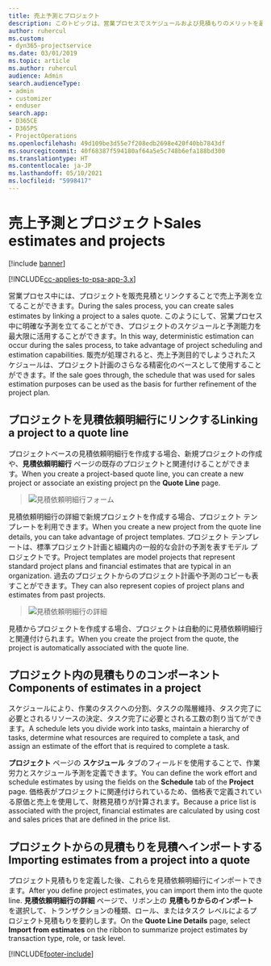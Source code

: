 ```yaml
---
title: 売上予測とプロジェクト
description: このトピックは、営業プロセスでスケジュールおよび見積もりのメリットを最大限に活用する方法について説明します。
author: ruhercul
ms.custom:
- dyn365-projectservice
ms.date: 03/01/2019
ms.topic: article
ms.author: ruhercul
audience: Admin
search.audienceType:
- admin
- customizer
- enduser
search.app:
- D365CE
- D365PS
- ProjectOperations
ms.openlocfilehash: 49d109be3d55e7f208edb2698e420f40bb7843df
ms.sourcegitcommit: 40f68387f594180af64a5e5c748b6efa188bd300
ms.translationtype: HT
ms.contentlocale: ja-JP
ms.lasthandoff: 05/10/2021
ms.locfileid: "5998417"
---
```

# <a name="sales-estimates-and-projects"></a><span data-ttu-id="e7bb7-103">売上予測とプロジェクト</span><span class="sxs-lookup"><span data-stu-id="e7bb7-103">Sales estimates and projects</span></span>

[!include [banner](../includes/psa-now-project-operations.md)]

[!INCLUDE[cc-applies-to-psa-app-3.x](../includes/cc-applies-to-psa-app-3x.md)]

<span data-ttu-id="e7bb7-104">営業プロセス中には、プロジェクトを販売見積とリンクすることで売上予測を立てることができます。</span><span class="sxs-lookup"><span data-stu-id="e7bb7-104">During the sales process, you can create sales estimates by linking a project to a sales quote.</span></span> <span data-ttu-id="e7bb7-105">このようにして、営業プロセス中に明確な予測を立てることができ、プロジェクトのスケジュールと予測能力を最大限に活用することができます。</span><span class="sxs-lookup"><span data-stu-id="e7bb7-105">In this way, deterministic estimation can occur during the sales process, to take advantage of project scheduling and estimation capabilities.</span></span> <span data-ttu-id="e7bb7-106">販売が処理されると、売上予測目的でしようされたスケジュールは、プロジェクト計画のさらなる精密化のベースとして使用することができます。</span><span class="sxs-lookup"><span data-stu-id="e7bb7-106">If the sale goes through, the schedule that was used for sales estimation purposes can be used as the basis for further refinement of the project plan.</span></span>

## <a name="linking-a-project-to-a-quote-line"></a><span data-ttu-id="e7bb7-107">プロジェクトを見積依頼明細行にリンクする</span><span class="sxs-lookup"><span data-stu-id="e7bb7-107">Linking a project to a quote line</span></span>

<span data-ttu-id="e7bb7-108">プロジェクトベースの見積依頼明細行を作成する場合、新規プロジェクトの作成や、**見積依頼明細行** ページの既存のプロジェクトと関連付けることができます。</span><span class="sxs-lookup"><span data-stu-id="e7bb7-108">When you create a project-based quote line, you can create a new project or associate an existing project pn the **Quote Line** page.</span></span> 

> ![見積依頼明細行フォーム](media/project-8.png)
 
<span data-ttu-id="e7bb7-110">見積依頼明細行の詳細で新規プロジェクトを作成する場合、プロジェクト テンプレートを利用できます。</span><span class="sxs-lookup"><span data-stu-id="e7bb7-110">When you create a new project from the quote line details, you can take advantage of project templates.</span></span> <span data-ttu-id="e7bb7-111">プロジェクト テンプレートは、標準プロジェクト計画と組織内の一般的な会計の予測を表すモデル プロジェクトです。</span><span class="sxs-lookup"><span data-stu-id="e7bb7-111">Project templates are model projects that represent standard project plans and financial estimates that are typical in an organization.</span></span> <span data-ttu-id="e7bb7-112">過去のプロジェクトからのプロジェクト計画や予測のコピーも表すことができます。</span><span class="sxs-lookup"><span data-stu-id="e7bb7-112">They can also represent copies of project plans and estimates from past projects.</span></span>

> ![見積依頼明細行の詳細](media/project-9.png)
  
<span data-ttu-id="e7bb7-114">見積からプロジェクトを作成する場合、プロジェクトは自動的に見積依頼明細行と関連付けられます。</span><span class="sxs-lookup"><span data-stu-id="e7bb7-114">When you create the project from the quote, the project is automatically associated with the quote line.</span></span>

## <a name="components-of-estimates-in-a-project"></a><span data-ttu-id="e7bb7-115">プロジェクト内の見積もりのコンポーネント</span><span class="sxs-lookup"><span data-stu-id="e7bb7-115">Components of estimates in a project</span></span>

<span data-ttu-id="e7bb7-116">スケジュールにより、作業のタスクへの分割、タスクの階層維持、タスク完了に必要とされるリソースの決定、タスク完了に必要とされる工数の割り当てができます。</span><span class="sxs-lookup"><span data-stu-id="e7bb7-116">A schedule lets you divide work into tasks, maintain a hierarchy of tasks, determine what resources are required to complete a task, and assign an estimate of the effort that is required to complete a task.</span></span>

<span data-ttu-id="e7bb7-117">**プロジェクト** ページの **スケジュール** タブのフィールドを使用することで、作業労力とスケジュール予測を定義できます。</span><span class="sxs-lookup"><span data-stu-id="e7bb7-117">You can define the work effort and schedule estimates by using the fields on the **Schedule** tab of the **Project** page.</span></span> <span data-ttu-id="e7bb7-118">価格表がプロジェクトに関連付けられているため、価格表で定義されている原価と売上を使用して、財務見積りが計算されます。</span><span class="sxs-lookup"><span data-stu-id="e7bb7-118">Because a price list is associated with the project, financial estimates are calculated by using cost and sales prices that are defined in the price list.</span></span>

## <a name="importing-estimates-from-a-project-into-a-quote"></a><span data-ttu-id="e7bb7-119">プロジェクトからの見積もりを見積へインポートする</span><span class="sxs-lookup"><span data-stu-id="e7bb7-119">Importing estimates from a project into a quote</span></span>

<span data-ttu-id="e7bb7-120">プロジェクト見積もりを定義した後、これらを見積依頼明細行にインポートできます。</span><span class="sxs-lookup"><span data-stu-id="e7bb7-120">After you define project estimates, you can import them into the quote line.</span></span> <span data-ttu-id="e7bb7-121">**見積依頼明細行の詳細** ページで、リボン上の **見積もりからのインポート** を選択して、トランザクションの種類、ロール、またはタスク レベルによるプロジェクト見積もりを要約します。</span><span class="sxs-lookup"><span data-stu-id="e7bb7-121">On the **Quote Line Details** page, select **Import from estimates** on the ribbon to summarize project estimates by transaction type, role, or task level.</span></span>


[!INCLUDE[footer-include](../includes/footer-banner.md)]
